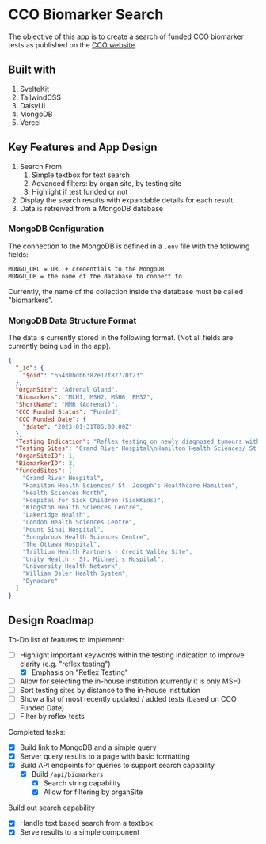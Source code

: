 # CCO Biomarker Search

The objective of this app is to create a search of funded CCO biomarker tests as published on the [CCO website](https://www.cancercareontario.ca/en/cancer-care-ontario/programs/clinical-services/pathology-laboratory-medicine).

## Built with

1. SvelteKit
2. TailwindCSS
3. DaisyUI
4. MongoDB
5. Vercel

## Key Features and App Design

1. Search From
	1. Simple textbox for text search
	2. Advanced filters: by organ site, by testing site
	3. Highlight if test funded or not
2. Display the search results with expandable details for each result
3. Data is retreived from a MongoDB database

### MongoDB Configuration

The connection to the MongoDB is defined in a `.env` file with the following fields:
```bash
MONGO_URL = URL + credentials to the MongoDB
MONGO_DB = the name of the database to connect to
```

Currently, the name of the collection inside the database must be called "biomarkers".

### MongoDB Data Structure Format

The data is currently stored in the following format. (Not all fields are currently being usd in the app).

```json
{
  "_id": {
    "$oid": "65430bdb6382e17f87770f23"
  },
  "OrganSite": "Adrenal Gland",
  "Biomarkers": "MLH1, MSH2, MSH6, PMS2",
  "ShortName": "MMR (Adrenal)",
  "CCO Funded Status": "Funded",
  "CCO Funded Date": {
    "$date": "2023-01-31T05:00:00Z"
  },
  "Testing Indication": "Reflex testing on newly diagnosed tumours with adrenal cortical carcinoma",
  "Testing Sites": "Grand River Hospital\nHamilton Health Sciences/ St. Joseph’s Healthcare Hamilton\nHealth Sciences North\nHospital for Sick Children (SickKids)\nKingston Health Sciences Centre\nLakeridge Health\nLondon Health Sciences Centre\nMount Sinai Hospital\nSunnybrook Health Sciences Centre\nThe Ottawa Hospital\nTrillium Health Partners - Credit Valley Site\nUnity Health - St. Michael's Hospital\nUniversity Health Network\nWilliam Osler Health System\nDynacare",
  "OrganSiteID": 1,
  "BiomarkerID": 3,
  "fundedSites": [
    "Grand River Hospital",
    "Hamilton Health Sciences/ St. Joseph's Healthcare Hamilton",
    "Health Sciences North",
    "Hospital for Sick Children (SickKids)",
    "Kingston Health Sciences Centre",
    "Lakeridge Health",
    "London Health Sciences Centre",
    "Mount Sinai Hospital",
    "Sunnybrook Health Sciences Centre",
    "The Ottawa Hospital",
    "Trillium Health Partners - Credit Valley Site",
    "Unity Health - St. Michael's Hospital",
    "University Health Network",
    "William Osler Health System",
    "Dynacare"
  ]
}
```


## Design Roadmap

To-Do list of features to implement:
 - [ ] Highlight important keywords within the testing indication to improve clarity (e.g. "reflex testing")
   - [x] Emphasis on "Reflex Testing" 
 - [ ] Allow for selecting the in-house institution (currently it is only MSH)
 - [ ] Sort testing sites by distance to the in-house institution
 - [ ] Show a list of most recently updated / added tests (based on CCO Funded Date)
 - [ ] Filter by reflex tests

Completed tasks:
 - [x] Build link to MongoDB and a simple query
 - [x] Server query results to a page with basic formatting
 - [x] Build API endpoints for queries to support search capability
	 - [x] Build `/api/biomarkers`
		 - [x] Search string capability
		 - [x] Allow for filtering by organSite

Build out search capability
 - [x] Handle text based search from a textbox
 - [x] Serve results to a simple component